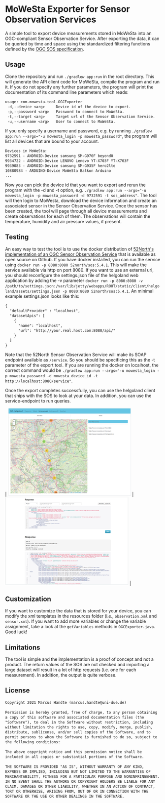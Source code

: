 # MoWeSta Exporter for Sensor Observation Services

A simple tool to export device measurements stored in MoWeSta into an OGC-compliant Sensor Observation Service. After exporting the data, it can be queried by time and space using the standardized filtering functions defined by the [OGC SOS specification](https://www.ogc.org/standards/sos).

## Usage

Clone the repository and run ```./gradlew app:run``` in the root directory. This will generate the API client code for MoWeSta, compile the program and run it. If you do not specify any further parameters, the program will print the documentation of its command line parameters which reads:

```
usage: com.mowesta.tool.OGCExporter
 -d,--device <arg>     Device id of the device to export.
 -p,--password <arg>   Password to connect to MoWeSta.
 -t,--target <arg>     Target url of the Sensor Observation Service.
 -u,--username <arg>   User to connect to MoWeSta.
```

If you only specify a username and password, e.g. by running ```./gradlew app:run --args="-u mowesta_login -p mowesta_password"```, the program will list all devices that are bound to your account.

```
Devices in MoWeSta:
9732591 - ANDROID-Device samsung SM-G970F beyond0
9934722 - ANDROID-Device LENOVO Lenovo YT-X703F YT-X703F
9939083 - ANDROID-Device samsung SM-G935F hero2lte
10880984 - ARDUINO-Device MoWeSta Balkon Arduino
...
```

Now you can pick the device id that you want to export and rerun the program with the -d and -t option, e.g. ```./gradlew app:run --args="-u mowesta_login -p mowesta_password -d 9732591 -t sos_address"```. The tool will then login to MoWesta, download the device information and create an associated sensor in the Sensor Observation Service. Once the sensor has been created, the tool will page through all device measurements and create observations for each of them. The observations will contain the temperature, humidity and air pressure values, if present.

## Testing

An easy way to test the tool is to use the docker distribution of [52North's implementation of an OGC Sensor Observation Service](https://github.com/52North/SOS) that is available as open source on Github. If you have docker installed, you can run the service using ```docker run -p 8080:8080 52north/sos:5.4.1```. This will make the service available via http on port 8080. If you want to use an external url, you should reconfigure the settings.json file of the helgoland web application by adding the -v parameter ```docker run -p 8080:8080 -v /path/to/settings.json:/var/lib/jetty/webapps/ROOT/static/client/helgoland/assets/settings.json -p 8080:8080 52north/sos:5.4.1```. An minimal example settings.json looks like this: 

```
{
  "defaultProvider" : "localhost",
  "datasetApis": [
    {
      "name": "localhost",
      "url": "http://your.real.host.com:8080/api/"
    }
  ]
}
```

Note that the 52North Sensor Observation Service will make its SOAP endpoint available as ```/service```. So you should be specificing this as the -t parameter of the export tool. If you are running the docker on localhost, the correct command would be  ```./gradlew app:run --args="-u mowesta_login -p mowesta_password -d mowesta_device_id -t http://localhost:8080/service"```.

Once the export completes successfully, you can use the helgoland client that ships with the SOS to look at your data. In addition, you can use the service-endpoint to run queries.

| <img src="doc/helgoland.png" width="400" alt="Helgoland"> | <img src="doc/testclient.png" width="400" alt="Test Client"> |


## Customization

If you want to customize the data that is stored for your device, you can modify the xml templates in the resources folder (i.e., ```observation.xml``` and ```sensor.xml```). If you want to add more variables or change the variable assignment, take a look at the ```getVariables``` methods in ```OGCExporter.java```. Good luck!

## Limitations

The tool is simple and the implementation is a proof of concept and not a product. The return values of the SOS are not checked and importing a large dataset will result in a lot of http requests (i.e. one for each measurement). In addition, the output is quite verbose.

## License
```
Copyright 2021 Marcus Handte (marcus.handte@uni-due.de)

Permission is hereby granted, free of charge, to any person obtaining a copy of this software and associated documentation files (the "Software"), to deal in the Software without restriction, including without limitation the rights to use, copy, modify, merge, publish, distribute, sublicense, and/or sell copies of the Software, and to permit persons to whom the Software is furnished to do so, subject to the following conditions:

The above copyright notice and this permission notice shall be included in all copies or substantial portions of the Software.

THE SOFTWARE IS PROVIDED "AS IS", WITHOUT WARRANTY OF ANY KIND, EXPRESS OR IMPLIED, INCLUDING BUT NOT LIMITED TO THE WARRANTIES OF MERCHANTABILITY, FITNESS FOR A PARTICULAR PURPOSE AND NONINFRINGEMENT. IN NO EVENT SHALL THE AUTHORS OR COPYRIGHT HOLDERS BE LIABLE FOR ANY CLAIM, DAMAGES OR OTHER LIABILITY, WHETHER IN AN ACTION OF CONTRACT, TORT OR OTHERWISE, ARISING FROM, OUT OF OR IN CONNECTION WITH THE SOFTWARE OR THE USE OR OTHER DEALINGS IN THE SOFTWARE.
```